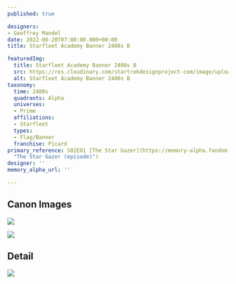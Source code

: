```yaml
---
published: true

designers:
- Geoffrey Mandel
date: 2022-06-20T07:00:00.000+00:00
title: Starfleet Academy Banner 2400s B

featuredImg:
  title: Starfleet Academy Banner 2400s B
  src: https://res.cloudinary.com/startrekdesignproject-com/image/upload/v1655862748/Starfleet-Academy-Banner-2400s-B.png
  alt: Starfleet Academy Banner 2400s B
taxonomy:
  time: 2400s
  quadrants: Alpha
  universes:
  - Prime
  affiliations:
  - Starfleet
  types:
  - Flag/Banner
  franchise: Picard
primary_reference: S02E01 [The Star Gazer](https://memory-alpha.fandom.com/wiki/The_Star_Gazer_(episode)
  "The Star Gazer (episode)")
designer: ''
memory_alpha_url: ''

---
```

## Canon Images

![](https://res.cloudinary.com/startrekdesignproject-com/image/upload/v1652511551/Flag-Set-Distance_PCD-2x1.jpg)

![](https://res.cloudinary.com/startrekdesignproject-com/image/upload/v1655868923/Starfleet-Banners_PIC-2x1-1.jpg)

## Detail

![](https://res.cloudinary.com/startrekdesignproject-com/image/upload/v1655862846/Starfleet-Banners-2400s-Detail.jpg)